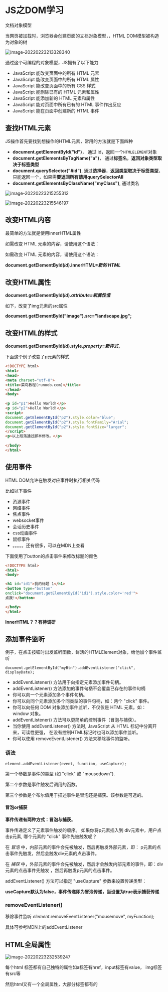 # JS之DOM学习

文档对象模型

当网页被加载时，浏览器会创建页面的文档对象模型，，HTML DOM模型被构造为对象的树

![image-20220223213328340](https://lwq-img-1312073911.cos.ap-nanjing.myqcloud.com/img/image-20220223213328340.png)

通过这个可编程的对象模型，JS拥有了以下能力

- JavaScript 能改变页面中的所有 HTML 元素
- JavaScript 能改变页面中的所有 HTML 属性
- JavaScript 能改变页面中的所有 CSS 样式
- JavaScript 能删除已有的 HTML 元素和属性
- JavaScript 能添加新的 HTML 元素和属性
- JavaScript 能对页面中所有已有的 HTML 事件作出反应
- JavaScript 能在页面中创建新的 HTML 事件

## 查找HTML元素

JS操作首先要找到想操作的HTML元素，常用的方法就是下面四种

- **document.getElementById("id")**， 通过 id，返回一个`HTMLELEMENT`对象
- **document.getElementsByTagName("a")**， 通过**标签名**，**返回对象类型取决于标签类型**
- **document.querySelector("#id")**, 通过**选择器**，**返回类型取决于标签类型**，只能返回一个，如果需**要返回所有请用querySelectorAll**
- **document.getElementsByClassName("myClass")**, 通过类名

![image-20220223215255312](https://lwq-img-1312073911.cos.ap-nanjing.myqcloud.com/img/image-20220223215255312.png)

![image-20220223215546197](https://lwq-img-1312073911.cos.ap-nanjing.myqcloud.com/img/image-20220223215546197.png)

## 改变HTML内容

最简单的方法就是使用innerHTML属性

如需改变 HTML 元素的内容，请使用这个语法：

如需改变 HTML 元素的内容，请使用这个语法：

**document.getElementById(*id*).innerHTML=*新的 HTML***

## 改变HTML属性

**document.getElementById(*id*).*attribute=新属性值***

如下，改变了img元素的src属性

**document.getElementById("image").src="landscape.jpg";**

## 改变HTML的样式

**document.getElementById(*id*).style.*property*=*新样式***，

下面这个例子改变了p元素的样式

~~~html
<!DOCTYPE html>
<html>
<head>
<meta charset="utf-8">
<title>菜鸟教程(runoob.com)</title>
</head>
<body>
 
<p id="p1">Hello World!</p>
<p id="p2">Hello World!</p>
<script>
document.getElementById("p2").style.color="blue";
document.getElementById("p2").style.fontFamily="Arial";
document.getElementById("p2").style.fontSize="larger";
</script>
<p>以上段落通过脚本修改。</p>
 
</body>
</html>
~~~

## 使用事件

HTML DOM允许在触发对应事件时执行相关代码

比如以下事件

- 资源事件
- 网络事件
- 焦点事件
- websocket事件
- 会话历史事件
- css动画事件
- 鼠标事件
- 。。。。。还有很多，可以在MDN上查看

下面使用了button的点击事件来修改标题的颜色

~~~html
<!DOCTYPE html>
<html>
<body>

<h1 id="id1">我的标题 1</h1>
<button type="button"
onclick="document.getElementById('id1').style.color='red'">
点我!</button>

</body>
</html>
~~~

**InnerHTML？？有待调研**

## 添加事件监听

例子，在点击按钮时出发监听函数，鲜活的HTMLElement对象，给他加个事件监听

`document.getElementById("myBtn").addEventListener("click", displayDate);`

- addEventListener() 方法用于向指定元素添加事件句柄。
- addEventListener() 方法添加的事件句柄不会覆盖已存在的事件句柄
- 你可以向一个元素添加多个事件句柄。
- 你可以向同个元素添加多个同类型的事件句柄，如：两个 "click" 事件。
- 你可以向任何 DOM 对象添加事件监听，不仅仅是 HTML 元素。如： window 对象。
- addEventListener() 方法可以更简单的控制事件（冒泡与捕获）。
- 当你使用 addEventListener() 方法时, JavaScript 从 HTML 标记中分离开来，可读性更强， 在没有控制HTML标记时也可以添加事件监听。
- 你可以使用 removeEventListener() 方法来移除事件的监听。

### 语法

`element.addEventListener(event, function, useCapture);`

第一个参数是事件的类型 (如 "click" 或 "mousedown").

第二个参数是事件触发后调用的函数。

第三个参数是个布尔值用于描述事件是冒泡还是捕获。该参数是可选的。

#### 冒泡or捕获

**事件传递有两种方式：冒泡与捕获**。

事件传递定义了元素事件触发的顺序。 如果你将p元素插入到 div元素中，用户点击p元素, 哪个元素的 "click" 事件先被触发呢？

在 *冒泡* 中，内部元素的事件会先被触发，然后再触发外部元素，即： p元素的点击事件先触发，然后会触发div元素的点击事件。

在 *捕获* 中，外部元素的事件会先被触发，然后才会触发内部元素的事件，即：div元素的点击事件先触发 ，然后再触发p元素的点击事件。

addEventListener() 方法可以指定 "useCapture" 参数来设置传递类型：

**useCapture默认为false，事件传递即为冒泡传递，当设置为true表示捕获传递**

### removeEventListener()

移除事件监听 *element*.removeEventListener("mousemove", myFunction);

具体可参考MDN上的addEventListener

## HTML全局属性

![image-20220223232539247](https://lwq-img-1312073911.cos.ap-nanjing.myqcloud.com/img/image-20220223232539247.png)

每个html 标签都有自己独特的属性如a标签有href，input标签有value， img标签有src等

然后html又有一个全局属性，大部分标签都有的

